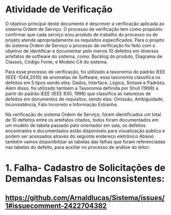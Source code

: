 # Atividade de Verificação
O objetivo principal deste documento é descrever a verificação aplicada ao sistema
Ordem de Serviço. O processo de verificação tem como propósito confirmar que cada serviço
e/ou produto de trabalho do processo ou do projeto atende apropriadamente os requisitos
especificados. Para o projeto do sistema Ordem de Serviço o processo de verificação foi feito
com o objetivo de identificar e documentar pelo menos 10 defeitos em diversos artefatos de
software do sistema, como: Backlog do produto, Diagrama de Classes, Código Fonte, e Modelo
C4 do sistema.

Para esse processo de verificação, foi utilizado a taxonomia do padrão IEEE
(IEEE-1044,2010) de anomalias de Software, essa taxonomia classifica os defeitos em 5 tipos
sendo eles: Dados, Interface, Lógica, Sintaxe e Padrões. Além disso, foi utilizado também a
Taxonomia definida por Shull (1998) a partir do padrão IEEE (IEEE 830, 1998) que classifica as
naturezas de defeitos em documentos de requisitos, sendo elas: Omissão, Ambiguidade,
Inconsistência, Fato Incorreto e Informação Estranha.

Na verificação do sistema Ordem de Serviço, foram identificados um total de 10 defeitos
entre os artefatos citados, todos foram documentados em um modelo de tabela passado pelo
orientador em sala, os defeitos encontrados e documentados estão disponíveis para visualização
pública e podem ser acessados através do seguinte endereço eletrônico
Abaixo também vamos disponibilizar as tabelas das falhas que foram referenciadas nas
tabelas do defeito, para auxiliar no processo de análise do leitor:

# 1. Falha- Cadastro de Solicitações de Demandas Falsas ou Inconsistentes:
## https://github.com/Arnaldlucas/Sistema/issues/1#issuecomment-2422704382
